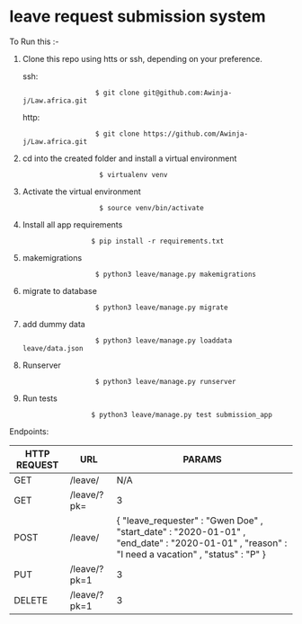 # leave request submission system

To Run this :-
          
 1. Clone this repo using htts or ssh, depending on your preference.

    ssh:

                          $ git clone git@github.com:Awinja-j/Law.africa.git

    http:

                          $ git clone https://github.com/Awinja-j/Law.africa.git
 
 2. cd into the created folder and install a virtual environment
 
                           $ virtualenv venv
                           
 3. Activate the virtual environment
 
                           $ source venv/bin/activate
                           
 3.  Install all app requirements
 
                          $ pip install -r requirements.txt  
  
 4. makemigrations
 
                          $ python3 leave/manage.py makemigrations
 
 5. migrate to database
 
                          $ python3 leave/manage.py migrate

 6. add dummy data
 
                          $ python3 leave/manage.py loaddata leave/data.json
  
 7. Runserver
 
                          $ python3 leave/manage.py runserver

 7. Run tests

                         $ python3 leave/manage.py test submission_app



Endpoints:

| HTTP REQUEST | URL             | PARAMS                                                                                                                                                                       |
|--------------|-----------------|------------------------------------------------------------------------------------------------------------------------------------------------------------------------------|
| GET          | /leave/         | N/A                                                                                                                                                                          |
| GET          | /leave/?pk=<id> | 3                                                                                                                                                                            |
| POST         | /leave/         | {      "leave_requester" :  "Gwen Doe" ,      "start_date" :  "2020-01-01" ,      "end_date" :  "2020-01-01" ,      "reason" :  "I need a vacation" ,      "status" :  "P" } |
| PUT          | /leave/?pk=1    | 3                                                                                                                                                                            |
| DELETE       | /leave/?pk=1    | 3                                                                                                                                                                            |
